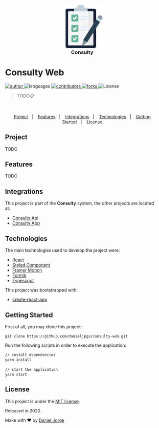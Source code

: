 <h3 align="center" >
 &nbsp;&nbsp; <img
    alt="checklist"
    title="checklist"
    src=".github/logo.png"
    height="140px"
    />
    <div>
      Consulty
    </div>
</h3>

<h1 align="left">Consulty Web</h1>

<p align="left">
   <a href="https://github.com/danieljpgo">
      <img
        alt="author"
        src="https://img.shields.io/badge/author-danieljpgo-1b263b?style=flat&labelColor=2f4858"
      />
   </a>
   <img
      alt="languages"
      src="https://img.shields.io/github/languages/count/danieljpgo/consulty-web?color=1b263b&style=flat&labelColor=2f4858"
   />
   <a href="https://github.com/danieljpgo/consulty-web/graphs/contributors">
      <img
        alt="contributors"
        src="https://img.shields.io/github/stars/danieljpgo/consulty-web?color=1b263b&style=flat&labelColor=2f4858"/>
   </a>
    <a href="https://github.com/danieljpgo/consulty-web/network/members">
      <img
         alt="forks"
         src="https://img.shields.io/github/forks/danieljpgo/consulty-web?color=1b263b&style=flat&labelColor=2f4858"/>
   </a>
     <img alt="License" src="https://img.shields.io/badge/license-MIT-1b263b?style=flat&labelColor=2f4858">
</p>

> TODO:clipboard:

&nbsp;

<div align="center">
   <a href="#project">Project</a>&nbsp;&nbsp;&nbsp;|&nbsp;&nbsp;&nbsp;
   <a href="#features">Features</a>&nbsp;&nbsp;&nbsp;|&nbsp;&nbsp;&nbsp;
   <a href="#integrations">Integrations</a>&nbsp;&nbsp;&nbsp;|&nbsp;&nbsp;&nbsp;
   <a href="#technologies">Technologies</a>&nbsp;&nbsp;&nbsp;|&nbsp;&nbsp;&nbsp;
   <a href="#getting-started">Getting Started</a>&nbsp;&nbsp;&nbsp;|&nbsp;&nbsp;&nbsp;
   <a href="#license">License</a>
</div>

<!-- <div align="center">
   <img
      alt="Post Motion"
      title="Post Motion"
      src=".github/web-mobile.gif"
      width="640px" />
</div> -->

## Project
TODO

## Features
TODO

## Integrations
This project is part of the **Consulty** system, the other projects are located at:
- [Consulty Api](https://github.com/danieljpgo/consulty-api)
- [Consulty App](https://github.com/danieljpgo/consulty-app)

## Technologies
The main technologies used to develop the project were:
- [React](https://reactjs.org/)
- [Styled Component](https://styled-components.com/)
- [Framer Motion](https://www.framer.com/motion/)
- [Formik](https://formik.org/docs/overview)
- [Typescript](https://www.typescriptlang.org/)

This project was bootstrapped with:
- [create-react-app](https://github.com/facebook/create-react-app)

## Getting Started
First of all, you may clone this project:
```
git clone https://github.com/danieljpgo/consulty-web.git
```
Run the following scripts in order to execute the application:
```
// install dependencies
yarn install

// start the application
yarn start
```

## License
This project is under the [MIT license](https://github.com/danieljpgo/consulty-web/blob/master/LICENSE).
<div>Released in 2020.</div>

Make with ❤️ by [Daniel Jorge](https://github.com/danieljpgo)